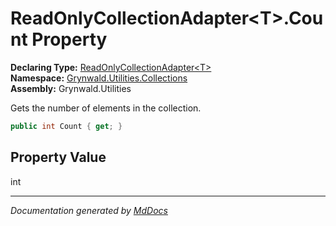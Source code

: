 ﻿<!--  
  <auto-generated>   
    The contents of this file were generated by a tool.  
    Changes to this file may be list if the file is regenerated  
  </auto-generated>   
-->

# ReadOnlyCollectionAdapter\<T\>.Count Property

**Declaring Type:** [ReadOnlyCollectionAdapter\<T\>](../index.md)  
**Namespace:** [Grynwald.Utilities.Collections](../../index.md)  
**Assembly:** Grynwald.Utilities

Gets the number of elements in the collection.

```csharp
public int Count { get; }
```

## Property Value

int

___

*Documentation generated by [MdDocs](https://github.com/ap0llo/mddocs)*
